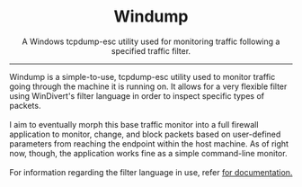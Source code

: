 <h1 align="center">Windump</h1>
<p align="center">A Windows tcpdump-esc utility used for monitoring traffic following a specified traffic filter.</p>
<hr>
Windump is a simple-to-use, tcpdump-esc utility used to monitor traffic going through the machine it is running on. It allows for a very flexible filter using WinDivert's filter language in order to inspect specific types of packets. 
<br><br>
I aim to eventually morph this base traffic monitor into a full firewall application to monitor, change, and block packets based on user-defined parameters from reaching the endpoint within the host machine. As of right now, though, the application works fine as a simple command-line monitor. 
<br><br>
For information regarding the filter language in use, refer <a href="https://www.reqrypt.org/windivert-doc.html#filter_language"><here/a> for documentation.
